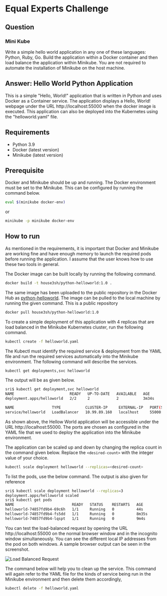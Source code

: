 # Equal Experts Challenge

## Question

### Mini Kube
Write a simple hello world application in any one of these languages: Python, Ruby, Go. Build the application within a Docker container and then load balance the application within Minikube. You are not required to automate the installation of Minikube on the host machine.

## Answer: Hello World Python Application

This is a simple "Hello, World!" application that is written in Python and uses Docker as a Container service. The application displays a Hello, World! webpage under the URL http://localhost:55000 when the docker image is executed. This application can also be deployed into the Kubernetes using the "helloworld.yaml" file.

## Requirements
- Python 3.9
- Docker (latest version)
- Minikube (latest version)

## Prerequisite
Docker and Minikube should be up and running. The Docker environment must be set to the Minikube. This can be configured by running the command below.

```sh
eval $(minikube docker-env)
```
or
```sh
minikube -p minikube docker-env
```

## How to run

As mentioned in the requirements, it is important that Docker and Minikube are working fine and have enough memory to launch the required pods before running the application. I assume that the user knows how to use these two tools in general.

The Docker image can be built locally by running the following command.
```sh
docker build -t house3sh/python-helloworld:1.0 .
```
The same image has been uploaded to the public repository in the Docker Hub as [python-helloworld](https://hub.docker.com/r/house3sh/python-helloworld). The image can be pulled to the local machine by running the given command. This is a public repository
```sh
docker pull house3sh/python-helloworld:1.0
```

To create a simple deployment of this application with 4 replicas that are load balanced in the Minikube Kubernetes cluster, run the following command.
```sh
kubectl create -f helloworld.yaml
```
The Kubectl must identify the required service & deployment from the YAML file and run the required services automatically into the Minikube environment. The following command will describe the services.
```sh
kubectl get deployments,svc helloworld
```

The output will be as given below.
```sh
sri$ kubectl get deployment,svc helloworld
NAME                         READY   UP-TO-DATE   AVAILABLE   AGE
deployment.apps/helloworld   2/2     2            2           3m34s

NAME                 TYPE           CLUSTER-IP     EXTERNAL-IP   PORT(S)           AGE
service/helloworld   LoadBalancer   10.99.89.160   localhost     55000:30620/TCP   3m34s
```
As shown above, the Hellow World application will be accessible under the URL http://localhost:55000. The ports are chosen as configured in the YAML file that we used to deploy the application into the Minikube environment.

The application can be scaled up and down by changing the replica count in the command given below. Replace the `<desired-count>` with the integer value of your choice.
```sh
kubectl scale deployment helloworld --replicas=<desired-count>
```
To list the pods, use the below command. The output is also given for reference
```sh
sri$ kubectl scale deployment helloworld --replicas=3
deployment.apps/helloworld scaled
sri$ kubectl get pods
NAME                          READY   STATUS    RESTARTS   AGE
helloworld-74857fd9b4-69c6h   1/1     Running   0          44s
helloworld-74857fd9b4-fs5dd   1/1     Running   0          8m35s
helloworld-74857fd9b4-lqspt   1/1     Running   0          9m4s
```
You can test the load-balanced request by opening the URL http://localhost:55000 on the normal browser window and in the incognito window simultaneously. You can see the different local IP addresses from the pod on both windows. A sample browser output can be seen in the screenshot.

![Load Balanced Request](https://github.com/shylaharild/devops-challenges/tree/equal-experts/equal-experts/assets/loadbalanced-request.png)

The command below will help you to clean up the service. This command will again refer to the YAML file for the kinds of service being run in the Minikube environment and then delete them accordingly,
```sh
kubectl delete -f helloworld.yaml
```
